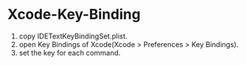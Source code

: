 # Xcode-Key-Binding

1. copy IDETextKeyBindingSet.plist.
2. open Key Bindings of Xcode(Xcode > Preferences > Key Bindings).
3. set the key for each command.

